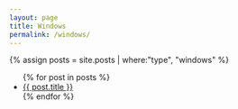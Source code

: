 ```yaml
---
layout: page
title: Windows
permalink: /windows/
---
```

{% assign posts = site.posts | where:"type", "windows" %}

<ul>
{% for post in posts %}
<li>
<a href="{{ site.url }}{{site.baseurl}}{{ post.url }}">{{ post.title }}</a>
</li>
{% endfor %}
<ul>
